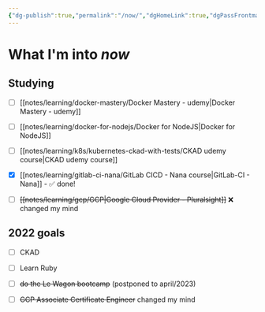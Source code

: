 ```yaml
---
{"dg-publish":true,"permalink":"/now/","dgHomeLink":true,"dgPassFrontmatter":false,"dgShowBacklinks":true,"dgShowLocalGraph":false}
---
```


# What I'm into *now*

## Studying

- [ ] [[notes/learning/docker-mastery/Docker Mastery - udemy|Docker Mastery - udemy]]
- [ ] [[notes/learning/docker-for-nodejs/Docker for NodeJS|Docker for NodeJS]]
- [ ] [[notes/learning/k8s/kubernetes-ckad-with-tests/CKAD udemy course|CKAD udemy course]]
- [x] [[notes/learning/gitlab-ci-nana/GitLab CICD - Nana course|GitLab-CI - Nana]] - ✅ done!
- [ ] ~~[[notes/learning/gcp/GCP|Google Cloud Provider - Pluralsight]]~~ ❌ changed my mind


## 2022 goals

- [ ] CKAD
- [ ] Learn Ruby
- [ ] ~~do the Le Wagon bootcamp~~ (postponed to april/2023)
- [ ] ~~GCP Associate Certificate Engineer~~ changed my mind

